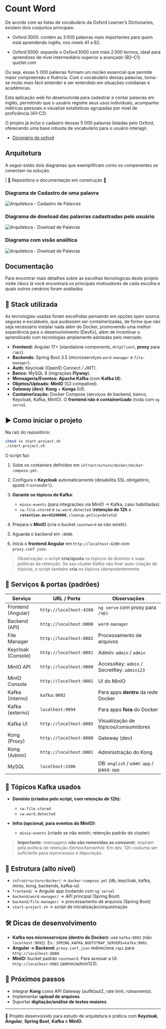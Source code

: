 # Count Word

De acordo com as listas de vocabulário da Oxford Learner’s Dictionaries, existem dois conjuntos principais:

- Oxford 3000: contém as 3 000 palavras mais importantes para quem está aprendendo inglês, nos níveis A1 a B2.

- Oxford 5000: expande o Oxford 3000 com mais 2 000 termos, ideal para aprendizes de nível intermediário superior a avançado (B2–C1) 
quizlet.com


Ou seja, essas 5 000 palavras formam um núcleo essencial que permite maior compreensão e fluência. Com o vocabulário dessas palavras, torna-se muito mais fácil entender e ser entendido em situações cotidianas e acadêmicas.

Esta aplicação web foi desenvolvida para cadastrar e contar palavras em inglês, permitindo que o usuário registre seus usos individuais, acompanhe métricas pessoais e visualize estatísticas agrupadas por nível de proficiência (A1–C2).

O projeto já inclui o cadastro dessas 5 000 palavras listadas pelo Oxford, oferecendo uma base robusta de vocabulário para o usuário interagir.

- [Dicionário de oxford](https://www.oxfordlearnersdictionaries.com/us/wordlists/oxford3000-5000)

## Arquitetura

A seguir estão dois diagramas que exemplificam como os compenentes se conectam na solução.

| 🚧 Repositório e documentação em construção 🚧 

### Diagrama de Cadastro de uma palavra
![Arquitetura - Cadastro de Palavras](./docs/assets/architecture/solucoes/aplicacao/solucoes_cadastro.png)



### Diagrama de dowload das palavras cadastradas pelo usuário
![Arquitetura - Dowload de Palavras](./docs/assets/architecture/solucoes/aplicacao/solucoes_dowload.png)

### Diagrama com visão analítica
![Arquitetura - Dowload de Palavras](./docs/assets/architecture/solucoes/dados_ia/data_ia.png)

## Documentação

Para encontrar mais detalhes sobre as escolhas tecnologicas deste projeto visite /docs lá você encontrará os principais motivadores de cada escolha e quais outros cenários foram avaliados


## 🚀 Stack utilizada

As tecnologias usadas foram escolhidas pensando em opções open source, seguras e escaláveis, que pudessem ser containerizadas, de forma que não seja necessário instalar nada além do Docker, promovendo uma melhor experiência para o desenvolvimento (DevEx), além de incentivar o aprendizado com tecnologias amplamente adotadas pelo mercado.

* **Frontend:** Angular 17+ (standalone components, `HttpClient`, **proxy** para `/api`).
* **Backends:** Spring Boot 3.5 (microsserviços `word-manager` e `file-manager`).
* **Auth:** Keycloak (OpenID Connect / JWT).
* **Banco:** MySQL 8 (migrações **Flyway**).
* **Mensageria/Eventos:** **Apache Kafka** (com **Kafka UI**).
* **Objetos/Uploads:** **MinIO** (S3 compatível).
* **Gateway (dev):** **Kong** + **Konga** (UI).
* **Containerização:** Docker Compose (serviços de backend, banco, Keycloak, Kafka, MinIO). O **frontend não é containerizado** (roda com `ng serve`).

## ▶️ Como iniciar o projeto

Na raiz do repositório:

```bash
chmod +x start-project.sh
./start-project.sh
```

O script faz:

1. Sobe os containers definidos em `infrastructure/docker/docker-compose.yml`.
2. Configura o **Keycloak** automaticamente (desabilita SSL obrigatório, ajusta `frontendUrl`).
3. **Garante os tópicos do Kafka**:

   * `minio-events` (para integrações via MinIO → Kafka, caso habilitadas).
   * `cw.file.stored` e `cw.word.detected` (**retenção de 12h = `retention.ms=43200000`**, `cleanup.policy=delete`).
4. Prepara o **MinIO** (cria o bucket `countword` se não existir).
5. Aguarda o backend em `:8080`.
6. Inicia o **frontend Angular** em `http://localhost:4200` com `proxy.conf.json`.

> Observação: o script **cria/ajusta** os tópicos de domínio e suas políticas de retenção.
> Se seu cluster Kafka não tiver auto-criação de tópicos, o script também **cria** os tópicos idempotentemente.

## 🔌 Serviços & portas (padrões)

| Serviço            | URL / Porta             | Observações                                |
| ------------------ | ----------------------- | ------------------------------------------ |
| Frontend (Angular) | `http://localhost:4200` | `ng serve` com proxy para `/api`           |
| Backend (API)      | `http://localhost:8080` | `word-manager`                             |
| File Manager       | `http://localhost:8082` | Processamento de arquivos                  |
| Keycloak (Console) | `http://localhost:8081` | Admin: `admin` / `admin`                   |
| MinIO API          | `http://localhost:9000` | AccessKey: `admin` / SecretKey: `admin123` |
| MinIO Console      | `http://localhost:9001` | UI do MinIO                                |
| Kafka (interno)    | `kafka:9092`            | Para apps **dentro** da rede Docker        |
| Kafka (externo)    | `localhost:9094`        | Para apps **fora** do Docker               |
| Kafka UI           | `http://localhost:8085` | Visualização de tópicos/consumidores       |
| Kong (Proxy)       | `http://localhost:8000` | Gateway (dev)                              |
| Kong (Admin)       | `http://localhost:8001` | Administração do Kong                      |
| MySQL              | `localhost:3306`        | DB: `english` / user: `app` / pass: `app`  |

## 🧵 Tópicos Kafka usados

* **Domínio (criados pelo script, com retenção de 12h):**

  * `cw.file.stored`
  * `cw.word.detected`
* **Infra (opcional, para eventos do MinIO):**

  * `minio-events` (criado se não existir; retenção padrão do cluster)

> **Importante:** mensagens **não são removidas ao consumir**; expiram pela política de retenção (tempo/tamanho).
> Em dev, 12h costuma ser suficiente para reprocessos e depuração.

## 📂 Estrutura (alto nível)

* `infrastructure/docker/` → `docker-compose.yml` (db, keycloak, kafka, minio, kong, backends, kafka-ui)
* `frontend/` → Angular app (rodando com `ng serve`)
* `backend/word-manager/` → API principal (Spring Boot)
* `backend/file-manager/` → processamento de arquivos (Spring Boot)
* `start-project.sh` → script de inicialização/orquestração

## 🛠️ Dicas de desenvolvimento

* **Kafka nos microsserviços (dentro do Docker):** use `kafka:9092` (não `localhost:9092`).
  Ex.: `SPRING_KAFKA_BOOTSTRAP_SERVERS=kafka:9092`.
* **Angular → Backend:** `proxy.conf.json` redireciona `/api` para `http://localhost:8080`.
* **MinIO:** bucket padrão `countword`. Para acessar a UI: `http://localhost:9001` (admin/admin123).

## 🔮 Próximos passos

* Integrar **Kong** como API Gateway (autN/autZ, rate limit, roteamento).
* Implementar **upload de arquivos**.
* Suportar **digitação/análise de textos maiores**.

---

👤 Projeto desenvolvido para estudo de arquitetura e prática com **Keycloak**, **Angular**, **Spring Boot**, **Kafka** e **MinIO**.
